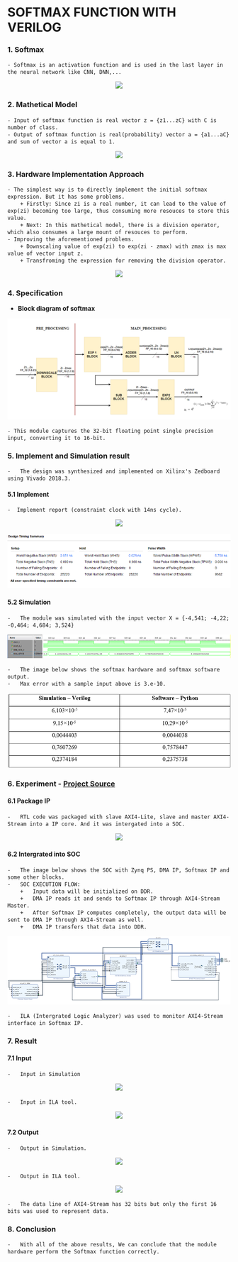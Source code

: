 # SOFTMAX FUNCTION WITH VERILOG 
### 1. Softmax
    - Softmax is an activation function and is used in the last layer in the neural network like CNN, DNN,...

<p align="center">
    <image src="illustrating%20images/soft_max_neural.png">
</p>

### 2. Mathetical Model
    - Input of softmax function is real vector z = {z1...zC} with C is number of class.
    - Output of softmax function is real(probability) vector a = {a1...aC} and sum of vector a is equal to 1.

<p align="center">
    <image src="illustrating%20images/softmax_mathetical_model.png">
</p>

### 3. Hardware Implementation Approach
    - The simplest way is to directly implement the initial softmax expression. But it has some problems.
        + Firstly: Since zi is a real number, it can lead to the value of exp(zi) becoming too large, thus consuming more resouces to store this value.
        + Next: In this mathetical model, there is a division operator, which also consumes a large mount of resouces to perform.
    - Improving the aforementioned problems.
        + Downscaling value of exp(zi) to exp(zi - zmax) with zmax is max value of vector input z.
        + Transfroming the expression for removing the division operator.
<p align="center">
    <image src="illustrating%20images/transform_model.png">
</p>

### 4. Specification
- **Block diagram of softmax**

![block](illustrating%20images/block.png) 

    - This module captures the 32-bit floating point single precision input, converting it to 16-bit.

  
### 5. Implement and Simulation result
    -   The design was synthesized and implemented on Xilinx's Zedboard using Vivado 2018.3.
#### 5.1 Implement
    -  Implement report (constraint clock with 14ns cycle).

<p align="center">
    <image src="illustrating%20images/hardware_resource.png">
</p>

![timing](illustrating%20images/timing.png)
#### 5.2 Simulation
    -   The module was simulated with the input vector X = {-4,541; -4,22; -0,464; 4,684; 3,524}
![alt text](illustrating%20images/simulation.png)

    -   The image below shows the softmax hardware and softmax software output. 
    -   Max error with a sample input above is 3.e-10. 
![alt text](illustrating%20images/hardware_software_result.png)
### 6. Experiment - [Project Source](https://drive.google.com/drive/folders/1HuWx-jO9p7ZGT83h_ViIQRIWQ5I0vAsK?usp=drive_link)
#### 6.1 Package IP
    -   RTL code was packaged with slave AXI4-Lite, slave and master AXI4-Stream into a IP core. And it was intergated into a SOC.

<p align="center">
    <image high=190 src="illustrating%20images/softmax_ip.png">
</p>


#### 6.2 Intergrated into SOC 
    -   The image below shows the SOC with Zynq PS, DMA IP, Softmax IP and some other blocks.
    -   SOC EXECUTION FLOW: 
        +   Input data will be initialized on DDR.
        +   DMA IP reads it and sends to Softmax IP through AXI4-Stream Master. 
        +   After Softmax IP computes completely, the output data will be sent to DMA IP through AXI4-Stream as well.
        +   DMA IP transfers that data into DDR.
![soc](illustrating%20images/SOC.png)

    -   ILA (Intergrated Logic Analyzer) was used to monitor AXI4-Stream interface in Softmax IP.
### 7. Result
#### 7.1 Input
    -   Input in Simulation
<p align="center">
    <image src="illustrating%20images/in_simulation.png">
</p>

    -   Input in ILA tool.
<p align="center">
    <image src="illustrating%20images/in_ILA.png">
</p>

#### 7.2 Output
    -   Output in Simulation.
<p align="center">
    <image src="illustrating%20images/out_simulation.png">
</p>

    -   Output in ILA tool.

<p align="center">
    <image src="illustrating%20images/out_ILA.png">
</p>    

    -   The data line of AXI4-Stream has 32 bits but only the first 16 bits was used to represent data.
###  8. Conclusion
    -   With all of the above results, We can conclude that the module hardware perform the Softmax function correctly.